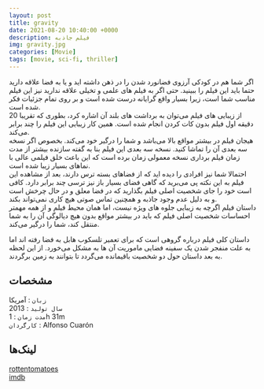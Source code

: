 ```yaml
---
layout: post
title: gravity
date: 2021-08-20 10:40:00 +0000
description: فیلم جاذبه
img: gravity.jpg
categories: [Movie]
tags: [movie, sci-fi, thriller]
---
```


اگر شما هم در کودکی آرزوی فضانورد شدن را در ذهن داشته اید و یا به فضا علاقه دارید حتما باید این فیلم را ببینید. حتی اگر به فیلم های علمی و تخیلی علاقه ندارید نیز این فیلم مناسب شما است، زیرا بسیار واقع گرایانه درست شده است و بر روی تمام جزئیات فکر شده است.  
از زیبایی های فیلم می‌توان به برداشت های بلند آن اشاره کرد، بطوری که تقریبا 20 دقیقه اول فیلم بدون کات کردن انجام شده است. همین کار زیبایی این فیلم را چند برابر می‌کند.  
هیجان فیلم در بیشتر مواقع بالا می‌باشد و شما را درگیر خود می‌کند. بخصوص اگر نسخه سه بعدی آن را تماشا کنید. نسخه سه بعدی این فیلم بنا به گفته سازنده بیشتر از مدت زمان فیلم برداری نسخه معمولی زمان برده است که این باعث خلق فیلمی عالی با نماهای بسیار زیبا شده است.  
احتمالا شما نیز افرادی را دیده اید که از فضاهای بسته ترس دارند، بعد از مشاهده این فیلم به این نکته پی می‌برید که گاهی فضای بسیار باز نیز ترسی چند برابر دارد. کافی است خود را جای شخصیت اصلی فیلم بگذارید که در فضا معلق و در حال چرخش است و به دلیل عدم وجود جاذبه و همچنین تماس صوتی هیچ کاری نمی‌تواند بکند.  
داستان فیلم اگرچه به زیبایی جلوه های ویژه نیست، اما همان محیط فیلم و از همه مهمتر احساسات شخصیت اصلی فیلم که باید در بیشتر مواقع بدون هیچ دیالوگی آن را به شما منتقل کند، شما را درگیر می‌کند.  

داستان کلی فیلم درباره گروهی است که برای تعمیر تلسکوب هابل به فضا رفته اند اما به علت منفجر شدن یک سفینه فضایی ماموریت آن ها به مشکل می‌خورد. از این لحظه به بعد داستان حول دو شخصیت باقیمانده می‌گردد تا بتوانند به زمین برگردند.  


## مشخصات

`زبان` : آمریکا  
`سال تولید` : 2013  
`مدت زمان` : 1h 31m  
`کارگردان` : Alfonso Cuarón  

## لینک‌ها

[rottentomatoes](https://www.rottentomatoes.com/m/gravity_2013)  
[imdb](https://www.imdb.com/title/tt1454468/)